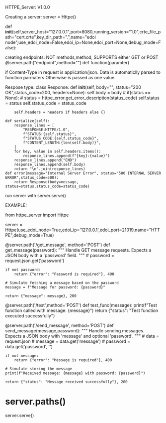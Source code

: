 HTTPE_Server: V1.0.0

Creating a server:
server = Httpe()

def __init__(self,server_host="127.0.0.1",port=8080,running_version="1.0",crte_file_path="cert.crte",key_dir_path=".",name="edoi node",use_edoi_node=False,edoi_ip=None,edoi_port=None,debug_mode=False):

creating endpoints:
NOT methods,method, SUPPORTS either GET or POST
@server.path("endpoint",method="")
def function(paramter)

if Content-Type in request is application/json. Data is automaticlly parsed to function parmaters
Otherwise is passed as one value.

Respose type:
class Response:
    def __init__(self, body="", status="200 OK",status_code=200, headers=None):
        self.body = body
        # if(status ==  None):
        #     status = httpe_error.get_error_description(status_code)
        self.status = status
        self.status_code = status_code

        self.headers = headers if headers else {}

    def serialize(self):
        response_lines = [
            "RESPONSE:HTTPE/1.0",
            f"STATUS:{self.status}",
            f"STATUS_CODE:{self.status_code}",
            f"CONTENT_LENGTH:{len(self.body)}",
        ]
        for key, value in self.headers.items():
            response_lines.append(f"{key}:{value}")
        response_lines.append("END")
        response_lines.append(self.body)
        return "\n".join(response_lines)
    def error(message="Internal Server Error", status="500 INTERNAL SERVER ERROR",status_code=500):
        return Response(body=message, status=status,status_code=status_code)


run server with server.serve()


EXAMPLE:

from httpe_server import Httpe

server = Httpe(use_edoi_node=True,edoi_ip='127.0.0.1',edoi_port=21019,name="HTTPE",debug_mode=True)

@server.path('/get_message', method='POST')
def get_message(password):
    """
    Handle GET message requests.
    Expects a JSON body with a 'password' field.
    """
    # password = request.json.get('password')
    
    if not password:
        return {"error": "Password is required"}, 400
    
    # Simulate fetching a message based on the password
    message = f"Message for password: {password}"
    
    return {"message": message}, 200

@server.path('/test',method='POST')
def test_func(message):
    print(f"Test function called with message: {message}")
    return {"status": "Test function executed successfully"}

@server.path('/send_message', method='POST')
def send_message(message,password):
    """
    Handle sending messages.
    Expects a JSON body with 'message' and optional 'password'.
    """
    # data = request.json
    # message = data.get('message')
    # password = data.get('password', '')

    if not message:
        return {"error": "Message is required"}, 400

    # Simulate storing the message
    print(f"Received message: {message} with password: {password}")

    return {"status": "Message received successfully"}, 200
# server.paths()
server.serve()